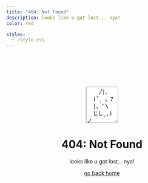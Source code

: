 ```yaml
---
title: "404: Not Found"
description: looks like u got lost... nya!
color: red

styles:
  - /style.css
---
```


<div style="text-align:center;margin-top: 100px;">
  <textarea readonly style="width:85px;height:95px" onclick="this.select()">
    ╱|、
  (˚ˎ 。7
  |、˜〵
  じしˍ,)ノ</textarea>

  # 404: Not Found

  looks like u got lost... nya!

  [go back home](/)
</div>
